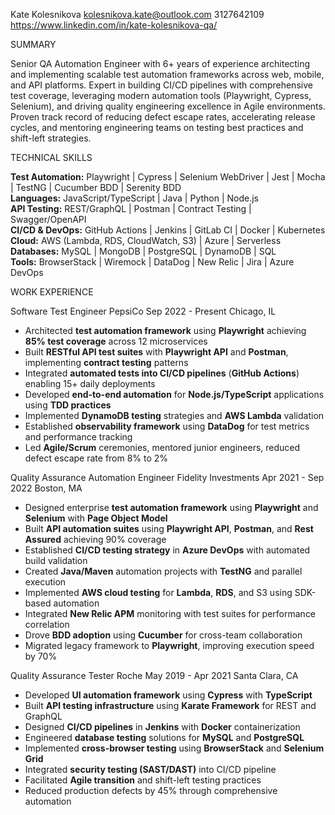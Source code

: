 Kate Kolesnikova
kolesnikova.kate@outlook.com
3127642109
https://www.linkedin.com/in/kate-kolesnikova-qa/


SUMMARY

Senior QA Automation Engineer with 6+ years of experience architecting and implementing scalable test automation frameworks across web, mobile, and API platforms. Expert in building CI/CD pipelines with comprehensive test coverage, leveraging modern automation tools (Playwright, Cypress, Selenium), and driving quality engineering excellence in Agile environments. Proven track record of reducing defect escape rates, accelerating release cycles, and mentoring engineering teams on testing best practices and shift-left strategies.


TECHNICAL SKILLS

**Test Automation:** Playwright | Cypress | Selenium WebDriver | Jest | Mocha | TestNG | Cucumber BDD | Serenity BDD  
**Languages:** JavaScript/TypeScript | Java | Python | Node.js  
**API Testing:** REST/GraphQL | Postman | Contract Testing | Swagger/OpenAPI  
**CI/CD & DevOps:** GitHub Actions | Jenkins | GitLab CI | Docker | Kubernetes  
**Cloud:** AWS (Lambda, RDS, CloudWatch, S3) | Azure | Serverless  
**Databases:** MySQL | MongoDB | PostgreSQL | DynamoDB | SQL  
**Tools:** BrowserStack | Wiremock | DataDog | New Relic | Jira | Azure DevOps


WORK EXPERIENCE

Software Test Engineer
PepsiCo 
Sep 2022 - Present
Chicago, IL


- Architected **test automation framework** using **Playwright** achieving **85% test coverage** across 12 microservices
- Built **RESTful API test suites** with **Playwright API** and **Postman**, implementing **contract testing** patterns
- Integrated **automated tests into CI/CD pipelines** (**GitHub Actions**) enabling 15+ daily deployments
- Developed **end-to-end automation** for **Node.js/TypeScript** applications using **TDD practices**
- Implemented **DynamoDB testing** strategies and **AWS Lambda** validation
- Established **observability framework** using **DataDog** for test metrics and performance tracking
- Led **Agile/Scrum** ceremonies, mentored junior engineers, reduced defect escape rate from 8% to 2%


Quality Assurance Automation Engineer
Fidelity Investments 
Apr 2021 - Sep 2022 
Boston, MA


- Designed enterprise **test automation framework** using **Playwright** and **Selenium** with **Page Object Model**
- Built **API automation suites** using **Playwright API**, **Postman**, and **Rest Assured** achieving 90% coverage
- Established **CI/CD testing strategy** in **Azure DevOps** with automated build validation
- Created **Java/Maven** automation projects with **TestNG** and parallel execution
- Implemented **AWS cloud testing** for **Lambda**, **RDS**, and S3 using SDK-based automation
- Integrated **New Relic APM** monitoring with test suites for performance correlation
- Drove **BDD adoption** using **Cucumber** for cross-team collaboration
- Migrated legacy framework to **Playwright**, improving execution speed by 70%


Quality Assurance Tester
Roche 
May 2019 - Apr 2021 
Santa Clara, CA


- Developed **UI automation framework** using **Cypress** with **TypeScript**
- Built **API testing infrastructure** using **Karate Framework** for REST and GraphQL
- Designed **CI/CD pipelines** in **Jenkins** with **Docker** containerization
- Engineered **database testing** solutions for **MySQL** and **PostgreSQL**
- Implemented **cross-browser testing** using **BrowserStack** and **Selenium Grid**
- Integrated **security testing (SAST/DAST)** into CI/CD pipeline
- Facilitated **Agile transition** and shift-left testing practices
- Reduced production defects by 45% through comprehensive automation



